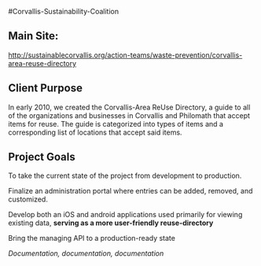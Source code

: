 #Corvallis-Sustainability-Coalition

## Main Site:
http://sustainablecorvallis.org/action-teams/waste-prevention/corvallis-area-reuse-directory

## Client Purpose
In early 2010, we created the Corvallis-Area ReUse Directory, a guide to all of the organizations and businesses in Corvallis and Philomath that accept items for reuse. The guide is categorized into types of items and a corresponding list of locations that accept said items.

## Project Goals

To take the current state of the project from development to production.

Finalize an administration portal where entries can be added, removed, and customized.

Develop both an iOS and android applications used primarily for viewing existing data, **serving as a more user-friendly reuse-directory**

Bring the managing API to a production-ready state

*Documentation, documentation, documentation*
